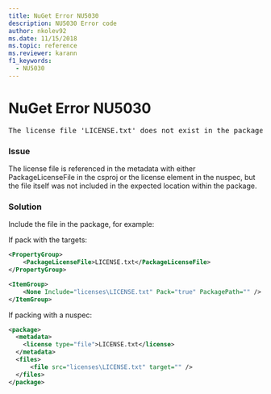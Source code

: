 ```yaml
---
title: NuGet Error NU5030
description: NU5030 Error code
author: nkolev92
ms.date: 11/15/2018
ms.topic: reference
ms.reviewer: karann
f1_keywords: 
  - NU5030
---
```


# NuGet Error NU5030
<pre>The license file 'LICENSE.txt' does not exist in the package.</pre>

### Issue

The license file is referenced in the metadata with either PackageLicenseFile in the csproj or the license element in the nuspec, but the file itself was not included in the expected location within the package.


### Solution

Include the file in the package, for example:

If pack with the targets:

```xml
<PropertyGroup>
    <PackageLicenseFile>LICENSE.txt</PackageLicenseFile>
</PropertyGroup>

<ItemGroup>
    <None Include="licenses\LICENSE.txt" Pack="true" PackagePath="" />
</ItemGroup>
```

If packing with a nuspec:

```xml
<package>
  <metadata>
    <license type="file">LICENSE.txt</license>
  </metadata>
  <files>
      <file src="licenses\LICENSE.txt" target="" />
  </files>
</package>
```
